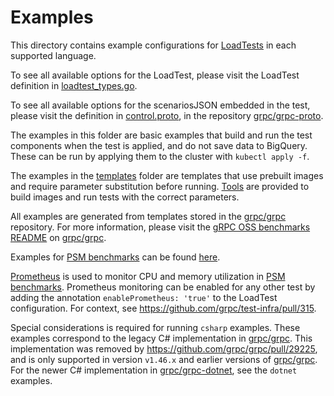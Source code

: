 # Examples

This directory contains example configurations for
[LoadTests](../crd/bases/e2etest.grpc.io_loadtests.yaml) in each supported
language.

To see all available options for the LoadTest, please visit the LoadTest
definition in [loadtest_types.go](../../api/v1/loadtest_types.go).

To see all available options for the scenariosJSON embedded in the test, please
visit the definition in [control.proto], in the repository [grpc/grpc-proto].

The examples in this folder are basic examples that build and run the test
components when the test is applied, and do not save data to BigQuery. These can
be run by applying them to the cluster with `kubectl apply -f`.

The examples in the [templates](./templates) folder are templates that use
prebuilt images and require parameter substitution before running.
[Tools](../../tools/README.md) are provided to build images and run tests with
the correct parameters.

All examples are generated from templates stored in the [grpc/grpc] repository.
For more information, please visit the [gRPC OSS benchmarks README] on
[grpc/grpc].

Examples for [PSM benchmarks](../../README.md#psm-benchmarks) can be found
[here](templates/psm/README.md).

[Prometheus](../prometheus/README.md) is used to monitor CPU and memory
utilization in [PSM benchmarks](../../README.md#psm-benchmarks). Prometheus
monitoring can be enabled for any other test by adding the annotation
`enablePrometheus: 'true'` to the LoadTest configuration. For context, see
<https://github.com/grpc/test-infra/pull/315>.

Special considerations is required for running `csharp` examples. These examples
correspond to the legacy C# implementation in [grpc/grpc]. This implementation
was removed by <https://github.com/grpc/grpc/pull/29225>, and is only supported
in version `v1.46.x` and earlier versions of [grpc/grpc]. For the newer C#
implementation in [grpc/grpc-dotnet], see the `dotnet` examples.

[control.proto]:
  https://github.com/grpc/grpc-proto/blob/master/grpc/testing/control.proto
[grpc/grpc]: https://github.com/grpc/grpc
[grpc/grpc-dotnet]: https://github.com/grpc/grpc-dotnet
[grpc/grpc-proto]: https://github.com/grpc/grpc-proto
[grpc oss benchmarks readme]:
  https://github.com/grpc/grpc/blob/master/tools/run_tests/performance/README.md#grpc-oss-benchmarks
